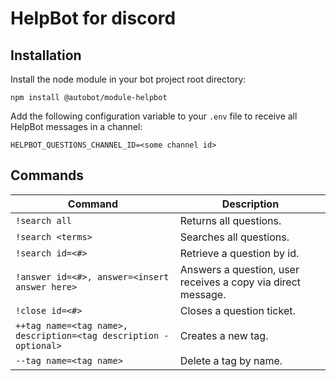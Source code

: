 # HelpBot for discord

## Installation

Install the node module in your bot project root directory:

```
npm install @autobot/module-helpbot
```

Add the following configuration variable to your `.env` file to receive all HelpBot messages in a channel:

```
HELPBOT_QUESTIONS_CHANNEL_ID=<some channel id>
```

## Commands

| Command                                                           | Description                                                       |
|-------------------------------------------------------------------|-------------------------------------------------------------------|
| `!search all`                                                     | Returns all questions.                                            |
| `!search <terms>`                                                 | Searches all questions.                                           |
| `!search id=<#>`                                                  | Retrieve a question by id.                                        |
| `!answer id=<#>, answer=<insert answer here>`                     | Answers a question, user receives a copy via direct message.      |
| `!close id=<#>`                                                   | Closes a question ticket.                                         |
| `++tag name=<tag name>, description=<tag description - optional>` | Creates a new tag.                                                |
| `--tag name=<tag name>`                                           | Delete a tag by name.                                             |
